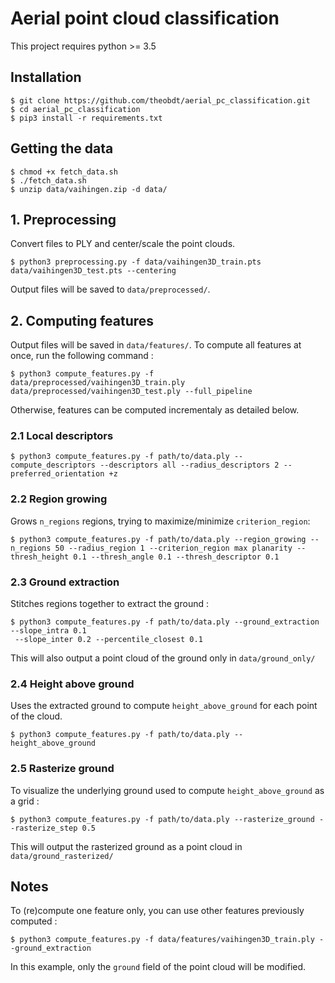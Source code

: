 # Aerial point cloud classification

This project requires python >= 3.5

## Installation

```
$ git clone https://github.com/theobdt/aerial_pc_classification.git
$ cd aerial_pc_classification
$ pip3 install -r requirements.txt
```

## Getting the data

```
$ chmod +x fetch_data.sh
$ ./fetch_data.sh
$ unzip data/vaihingen.zip -d data/
```

## 1. Preprocessing

Convert files to PLY and center/scale the point clouds.
```
$ python3 preprocessing.py -f data/vaihingen3D_train.pts data/vaihingen3D_test.pts --centering
```
Output files will be saved to `data/preprocessed/`.

## 2. Computing features

Output files will be saved in `data/features/`.
To compute all features at once, run the following command :

```
$ python3 compute_features.py -f data/preprocessed/vaihingen3D_train.ply data/preprocessed/vaihingen3D_test.ply --full_pipeline
```

Otherwise, features can be computed incrementaly as detailed below.

### 2.1 Local descriptors
```
$ python3 compute_features.py -f path/to/data.ply --compute_descriptors --descriptors all --radius_descriptors 2 --preferred_orientation +z
```

### 2.2 Region growing
Grows `n_regions` regions, trying to maximize/minimize `criterion_region`:
```
$ python3 compute_features.py -f path/to/data.ply --region_growing --n_regions 50 --radius_region 1 --criterion_region max planarity --thresh_height 0.1 --thresh_angle 0.1 --thresh_descriptor 0.1
```

### 2.3 Ground extraction

Stitches regions together to extract the ground :
```
$ python3 compute_features.py -f path/to/data.ply --ground_extraction --slope_intra 0.1
 --slope_inter 0.2 --percentile_closest 0.1 
```
This will also output a point cloud of the ground only in `data/ground_only/`

### 2.4 Height above ground

Uses the extracted ground to compute `height_above_ground` for each point of the cloud.
```
$ python3 compute_features.py -f path/to/data.ply --height_above_ground
```

### 2.5 Rasterize ground
To visualize the underlying ground used to compute `height_above_ground` as a grid :
```
$ python3 compute_features.py -f path/to/data.ply --rasterize_ground --rasterize_step 0.5
```
This will output the rasterized ground as a point cloud in `data/ground_rasterized/`



## Notes
To (re)compute one feature only, you can use other features previously computed :
```
$ python3 compute_features.py -f data/features/vaihingen3D_train.ply --ground_extraction
```
In this example, only the `ground` field of the point cloud will be modified.

